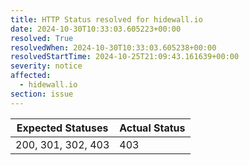 ```yaml
---
title: HTTP Status resolved for hidewall.io
date: 2024-10-30T10:33:03.605223+00:00
resolved: True
resolvedWhen: 2024-10-30T10:33:03.605238+00:00
resolvedStartTime: 2024-10-25T21:09:43.161639+00:00
severity: notice
affected:
  - hidewall.io
section: issue
---
```


| Expected Statuses | Actual Status  |
|-------------------|----------------|
| 200, 301, 302, 403 | 403 |
